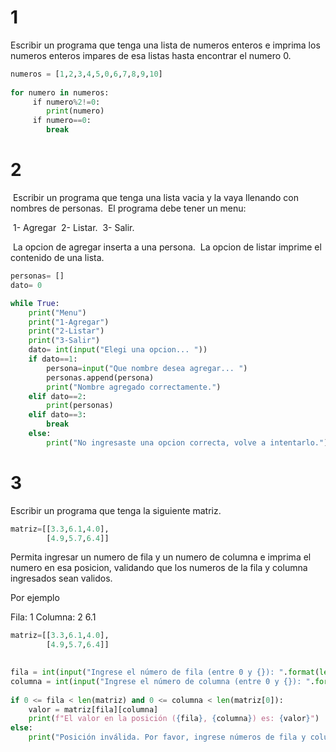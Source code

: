 # 1

Escribir un programa que tenga una lista de numeros enteros e imprima los numeros enteros impares de esa listas hasta encontrar el numero 0.

```python
numeros = [1,2,3,4,5,0,6,7,8,9,10]
  
for numero in numeros:
     if numero%2!=0:
        print(numero)
     if numero==0:
        break
```

# 2

  
 Escribir un programa que tenga una lista vacia y la vaya llenando con nombres de personas.
 El programa debe tener un menu:

 1- Agregar
 2- Listar.
 3- Salir.

 La opcion de agregar inserta a una persona.
 La opcion de listar imprime el contenido de una lista.

```python
personas= []
dato= 0

while True:
    print("Menu")
    print("1-Agregar")
    print("2-Listar")
    print("3-Salir")
    dato= int(input("Elegi una opcion... "))
    if dato==1:
        persona=input("Que nombre desea agregar... ")
        personas.append(persona)
        print("Nombre agregado correctamente.")
    elif dato==2:
        print(personas)
    elif dato==3:
        break
    else:
        print("No ingresaste una opcion correcta, volve a intentarlo.")
```


# 3

Escribir un programa que tenga la siguiente matriz.

```python
matriz=[[3.3,6.1,4.0],
		[4.9,5.7,6.4]]
```

Permita ingresar un numero de fila y un numero de columna e imprima el numero en esa posicion, validando que los numeros de la fila y columna ingresados sean validos.

Por ejemplo

Fila: 1
Columna: 2
6.1


```python
matriz=[[3.3,6.1,4.0],
        [4.9,5.7,6.4]]

  
fila = int(input("Ingrese el número de fila (entre 0 y {}): ".format(len(matriz) - 1)))
columna = int(input("Ingrese el número de columna (entre 0 y {}): ".format(len(matriz[0]) - 1)))
  
if 0 <= fila < len(matriz) and 0 <= columna < len(matriz[0]):
    valor = matriz[fila][columna]
    print(f"El valor en la posición ({fila}, {columna}) es: {valor}")
else:
    print("Posición inválida. Por favor, ingrese números de fila y columna válidos.")
```
